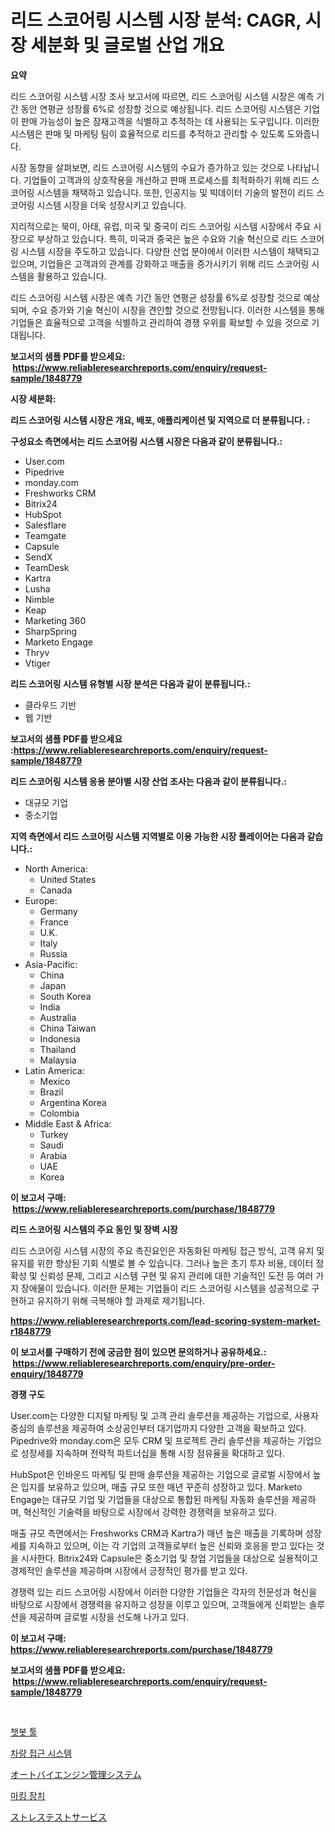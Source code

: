 <p><h1>리드 스코어링 시스템 시장 분석: CAGR, 시장 세분화 및 글로벌 산업 개요</h1></p><p><strong>요약</strong></p>
<p><p>리드 스코어링 시스템 시장 조사 보고서에 따르면, 리드 스코어링 시스템 시장은 예측 기간 동안 연평균 성장률 6%로 성장할 것으로 예상됩니다. 리드 스코어링 시스템은 기업이 판매 가능성이 높은 잠재고객을 식별하고 추적하는 데 사용되는 도구입니다. 이러한 시스템은 판매 및 마케팅 팀이 효율적으로 리드를 추적하고 관리할 수 있도록 도와줍니다.</p><p>시장 동향을 살펴보면, 리드 스코어링 시스템의 수요가 증가하고 있는 것으로 나타납니다. 기업들이 고객과의 상호작용을 개선하고 판매 프로세스를 최적화하기 위해 리드 스코어링 시스템을 채택하고 있습니다. 또한, 인공지능 및 빅데이터 기술의 발전이 리드 스코어링 시스템 시장을 더욱 성장시키고 있습니다.</p><p>지리적으로는 북미, 아태, 유럽, 미국 및 중국이 리드 스코어링 시스템 시장에서 주요 시장으로 부상하고 있습니다. 특히, 미국과 중국은 높은 수요와 기술 혁신으로 리드 스코어링 시스템 시장을 주도하고 있습니다. 다양한 산업 분야에서 이러한 시스템이 채택되고 있으며, 기업들은 고객과의 관계를 강화하고 매출을 증가시키기 위해 리드 스코어링 시스템을 활용하고 있습니다.</p><p>리드 스코어링 시스템 시장은 예측 기간 동안 연평균 성장률 6%로 성장할 것으로 예상되며, 수요 증가와 기술 혁신이 시장을 견인할 것으로 전망됩니다. 이러한 시스템을 통해 기업들은 효율적으로 고객을 식별하고 관리하여 경쟁 우위를 확보할 수 있을 것으로 기대됩니다.</p></p>
<p><strong>보고서의 샘플 PDF를 받으세요: &nbsp;<a href="https://www.reliableresearchreports.com/enquiry/request-sample/1848779">https://www.reliableresearchreports.com/enquiry/request-sample/1848779</a></strong></p>
<p><strong>시장 세분화:</strong></p>
<p><strong> 리드 스코어링 시스템 시장은 개요, 배포, 애플리케이션 및 지역으로 더 분류됩니다. :</strong></p>
<p><strong>구성요소 측면에서는 리드 스코어링 시스템 시장은 다음과 같이 분류됩니다.:</strong></p>
<p><ul><li>User.com</li><li>Pipedrive</li><li>monday.com</li><li>Freshworks CRM</li><li>Bitrix24</li><li>HubSpot</li><li>Salesflare</li><li>Teamgate</li><li>Capsule</li><li>SendX</li><li>TeamDesk</li><li>Kartra</li><li>Lusha</li><li>Nimble</li><li>Keap</li><li>Marketing 360</li><li>SharpSpring</li><li>Marketo Engage</li><li>Thryv</li><li>Vtiger</li></ul></p>
<p><strong> 리드 스코어링 시스템 유형별 시장 분석은 다음과 같이 분류됩니다.:</strong></p>
<p><ul><li>클라우드 기반</li><li>웹 기반</li></ul></p>
<p><strong>보고서의 샘플 PDF를 받으세요 :<a href="https://www.reliableresearchreports.com/enquiry/request-sample/1848779">https://www.reliableresearchreports.com/enquiry/request-sample/1848779</a></strong></p>
<p><strong> 리드 스코어링 시스템 응용 분야별 시장 산업 조사는 다음과 같이 분류됩니다.:</strong></p>
<p><ul><li>대규모 기업</li><li>중소기업</li></ul></p>
<p><strong>지역 측면에서 리드 스코어링 시스템 지역별로 이용 가능한 시장 플레이어는 다음과 같습니다.:</strong></p>
<p><ul>
    <li>
        North America:
        <ul>
            <li>United States</li>
            <li>Canada</li>
        </ul>
    </li>
    <li>
        Europe:
        <ul>
            <li>Germany</li>
            <li>France</li>
            <li>U.K.</li>
            <li>Italy</li>
            <li>Russia</li>
        </ul>
    </li>
    <li>
        Asia-Pacific:
        <ul>
            <li>China</li>
            <li>Japan</li>
            <li>South Korea</li>
            <li>India</li>
            <li>Australia</li>
            <li>China Taiwan</li>
            <li>Indonesia</li>
            <li>Thailand</li>
            <li>Malaysia</li>
        </ul>
    </li>
    <li>
        Latin America:
        <ul>
            <li>Mexico</li>
            <li>Brazil</li>
            <li>Argentina Korea</li>
            <li>Colombia</li>
        </ul>
    </li>
    <li>
        Middle East & Africa:
        <ul>
            <li>Turkey</li>
            <li>Saudi</li>
            <li>Arabia</li>
            <li>UAE</li>
            <li>Korea</li>
        </ul>
    </li>
    </ul></p>
<p><strong>이 보고서 구매: &nbsp;<a href="https://www.reliableresearchreports.com/purchase/1848779">https://www.reliableresearchreports.com/purchase/1848779</a></strong></p>
<p><strong>리드 스코어링 시스템의 주요 동인 및 장벽 시장</strong></p>
<p><p>리드 스코어링 시스템 시장의 주요 촉진요인은 자동화된 마케팅 접근 방식, 고객 유치 및 유지를 위한 향상된 기회 식별로 볼 수 있습니다. 그러나 높은 초기 투자 비용, 데이터 정확성 및 신뢰성 문제, 그리고 시스템 구현 및 유지 관리에 대한 기술적인 도전 등 여러 가지 장애물이 있습니다. 이러한 문제는 기업들이 리드 스코어링 시스템을 성공적으로 구현하고 유지하기 위해 극복해야 할 과제로 제기됩니다.</p></p>
<p><strong><a href="https://www.reliableresearchreports.com/lead-scoring-system-market-r1848779">https://www.reliableresearchreports.com/lead-scoring-system-market-r1848779</a></strong></p>
<p><strong>이 보고서를 구매하기 전에 궁금한 점이 있으면 문의하거나 공유하세요.: &nbsp;<a href="https://www.reliableresearchreports.com/enquiry/pre-order-enquiry/1848779">https://www.reliableresearchreports.com/enquiry/pre-order-enquiry/1848779</a></strong></p>
<p><strong>경쟁 구도</strong></p>
<p><p>User.com는 다양한 디지털 마케팅 및 고객 관리 솔루션을 제공하는 기업으로, 사용자 중심의 솔루션을 제공하여 소상공인부터 대기업까지 다양한 고객을 확보하고 있다. Pipedrive와 monday.com은 모두 CRM 및 프로젝트 관리 솔루션을 제공하는 기업으로 성장세를 지속하며 전략적 파트너십을 통해 시장 점유율을 확대하고 있다.</p><p>HubSpot은 인바운드 마케팅 및 판매 솔루션을 제공하는 기업으로 글로벌 시장에서 높은 입지를 보유하고 있으며, 매출 규모 또한 매년 꾸준히 성장하고 있다. Marketo Engage는 대규모 기업 및 기업들을 대상으로 통합된 마케팅 자동화 솔루션을 제공하며, 혁신적인 기술력을 바탕으로 시장에서 강력한 경쟁력을 보유하고 있다.</p><p>매출 규모 측면에서는 Freshworks CRM과 Kartra가 매년 높은 매출을 기록하며 성장세를 지속하고 있으며, 이는 각 기업의 고객들로부터 높은 신뢰와 호응을 받고 있다는 것을 시사한다. Bitrix24와 Capsule은 중소기업 및 창업 기업들을 대상으로 실용적이고 경제적인 솔루션을 제공하며 시장에서 긍정적인 평가를 받고 있다.</p><p>경쟁력 있는 리드 스코어링 시장에서 이러한 다양한 기업들은 각자의 전문성과 혁신을 바탕으로 시장에서 경쟁력을 유지하고 성장을 이루고 있으며, 고객들에게 신뢰받는 솔루션을 제공하며 글로벌 시장을 선도해 나가고 있다.</p></p>
<p><strong>이 보고서 구매: &nbsp; <a href="https://www.reliableresearchreports.com/purchase/1848779">https://www.reliableresearchreports.com/purchase/1848779</a></strong></p>
<p><strong>보고서의 샘플 PDF를 받으세요: &nbsp;<a href="https://www.reliableresearchreports.com/enquiry/request-sample/1848779">https://www.reliableresearchreports.com/enquiry/request-sample/1848779</a></strong><strong></strong></p>
<p>&nbsp;</p>
<p><p><a href="https://github.com/rcabello548/Market-Research-Report-List-1/blob/main/591881466921.md">챗봇 툴</a></p><p><a href="https://medium.com/@sherlock567567/%EC%B0%A8%EB%9F%89-%EC%A0%91%EA%B7%BC-%EC%8B%9C%EC%8A%A4%ED%85%9C-%EC%8B%9C%EC%9E%A5-%EC%A0%90%EC%9C%A0%EC%9C%A8-%EC%A7%84%ED%99%94%EC%99%80-%EC%8B%9C%EC%9E%A5-%EC%84%B1%EC%9E%A5-%EC%B6%94%EC%9D%B4-2024-2031-c8429ed26914">차량 접근 시스템</a></p><p><a href="https://github.com/roulaayoub-saad/Market-Research-Report-List-1/blob/main/756461169089.md">オートバイエンジン管理システム</a></p><p><a href="https://medium.com/@carmellalang1/%EB%A7%88%ED%82%B9-%EC%9E%A5%EC%B9%98-%EC%8B%9C%EC%9E%A5-%EA%B7%9C%EB%AA%A8-cagr-%ED%8A%B8%EB%A0%8C%EB%93%9C-2024-2030-807cb260f067">마킹 장치</a></p><p><a href="https://medium.com/@trevawiszk20231/%E3%82%B9%E3%83%88%E3%83%AC%E3%82%B9%E3%83%86%E3%82%B9%E3%83%88%E3%82%B5%E3%83%BC%E3%83%93%E3%82%B9%E5%B8%82%E5%A0%B4-2031%E5%B9%B4%E3%81%BE%E3%81%A7%E3%81%AE%E6%88%90%E5%8A%9F%E3%81%97%E3%81%9F%E3%83%93%E3%82%B8%E3%83%8D%E3%82%B9%E6%88%A6%E7%95%A5%E3%81%AE%E9%8D%B5-04abdd374f93">ストレステストサービス</a></p></p>